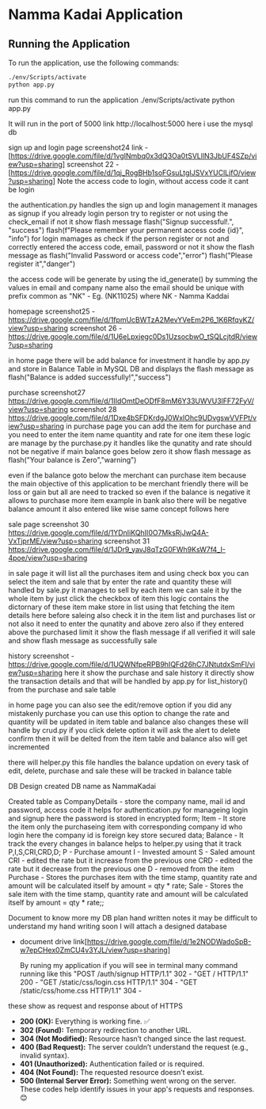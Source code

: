 # Namma Kadai Application

## Running the Application

To run the application, use the following commands:

```bash
./env/Scripts/activate
python app.py
```
run this command to run the application
 ./env/Scripts/activate
   python app.py

It will run in the port of 5000 link http://localhost:5000
here i use the mysql db

sign up and login page
screenshot24 link - [https://drive.google.com/file/d/1vgINmbq0x3dQ3Oa0tSVLllN3JbUF4SZp/view?usp=sharing]
screenshot 22 - [https://drive.google.com/file/d/1qj_RogBHb1soFGsuLtgIJSVxYUClLjfO/view?usp=sharing]
Note the access code to login, without access code it cant be login

the authentication.py handles the sign up and login management 
it manages as signup
if you already login person try to register or not using the check_email 
if not it show flash message
       flash("Signup successful!.", "success")
      flash(f"Please remember your permanent access code {id}", "info")
for login mamages as
check if the person register or not
and correctly entered the access code, email, password or not 
it show the flash message as 
flash("Invalid Password or access code","error")
flash("Please register it","danger")

the access code will be generate by using the id_generate() by summing the values in email and company name also the email should be unique
with prefix common as "NK" - Eg. (NK11025) where NK - Namma Kaddai

homepage 
screenshot25 - https://drive.google.com/file/d/1fpmUcBWTzA2MevYVeEm2P6_1K6RfqyKZ/view?usp=sharing
screenshot 26 - https://drive.google.com/file/d/1U6eLpxjegc0Ds1UzsocbwO_tSQLcjtdR/view?usp=sharing

in home page there will be add balance for investment it handle by app.py and store in Balance Table in MySQL DB
and displays the flash message as flash("Balance is added successfully!","success")

purchase
screenshot27 https://drive.google.com/file/d/1IIdOmtDeODfF8mM6Y33UWVU3lFF72FyV/view?usp=sharing
screenshot 28 https://drive.google.com/file/d/1Dxe4bSFDKrdgJ0WxlOhc9UDvgswVVFPt/view?usp=sharing
in purchase page you can add the item for purchase and you need to enter the item name quantity and rate for one item 
these logic are manage by the purchase.py
it handles like
the qunatity and rate should not be negative
if main balance goes below zero it show flash message as
flash("Your balance is Zero","warning")

even if the balance goto below the merchant can purchase item because the main objective of this application to be merchant friendly there will be loss or gain but all are need to
tracked so even if the balance is negative it allows to purchase more item
example in bank also there will be negative balance amount it also entered like wise same concept follows here

sale page
screenshot 30 https://drive.google.com/file/d/1YDnIiKQhII0O7MksRjJwQ4A-VxTjprME/view?usp=sharing
screenshot 31 https://drive.google.com/file/d/1JDr9_yavJ8qTzG0FWh9KsW7f4_I-4poe/view?usp=sharing

in sale page it will list all the purchases item and using check box you can select the item and sale that by enter the rate and quantity these will handled by sale.py
it manages to sell by each item we can sale it by the whole item by just click the checkbox of item 
this logic contains the dictornary of these item make store in list using that fetching the item details
here before saleing also check it in the item list and purchases list or not
also it need to enter the qunatity and above zero
also if they entered above the purchased limit  it show the flash message
if all verified it will sale and show flash message as successfully sale

history
screenshot - https://drive.google.com/file/d/1UQWNfpeRPB9hIQFd26hC7JNtutdxSmFl/view?usp=sharing
here it show the purchase and sale history it directly show the transaction details and that will be handled by app.py for list_history() from the purchase and sale table

in home page you can also see the edit/remove option if you did any mistakenly purchase you can use this option to change the rate and quantity will be updated in item table
and balance also changes these will handle by crud.py
if you click delete option it will ask the alert to delete confirm then it will be delted from the item table and balance also will get incremented

there will helper.py this file handles the balance updation on every task of edit, delete, purchase and sale these will be tracked in balance table 

DB Design 
created DB name as NammaKadai

Created table as 
CompanyDetails - store the company name, mail id and password, access code it helps for authentication.py for manageing login and signup here the password is stored in encrypted form;
Item - It store the item only the purchaseing item with corresponding company id who login here the company id is foreign key store secured data;
Balance - It track the every changes in balance helps to helper.py using that it track P,I,S,CRI,CRD,D;
P - Purchase amount
I - Invested amount
S - Saled amount
CRI - edited the rate but it increase from the previous one
CRD -  edited the rate but it decrease from the previous one
D - removed from the item
Purchase - Stores the purchases item with the time stamp, quantity rate and amount will be calculated itself by amount  = qty * rate;
Sale -  Stores the sale item with the time stamp, quantity rate and amount will be calculated itself by amount  = qty * rate;; 

Document to know more my DB plan hand written notes it may be difficult to understand my hand writing soon I will attach a designed database
- document drive link[https://drive.google.com/file/d/1e2NODWadoSpB-w7epCHex0ZmCU4v3YJL/view?usp=sharing]

  By runing my application if you will see in terminal many command running
like this
 "POST /auth/signup HTTP/1.1" 302 -
 "GET / HTTP/1.1" 200 -
 "GET /static/css/login.css HTTP/1.1" 304 -
 "GET /static/css/home.css HTTP/1.1" 304 -

these show as request and response about of HTTPS

- **200 (OK):** Everything is working fine. ✅  
- **302 (Found):** Temporary redirection to another URL.  
- **304 (Not Modified):** Resource hasn’t changed since the last request.  
- **400 (Bad Request):** The server couldn’t understand the request (e.g., invalid syntax).  
- **401 (Unauthorized):** Authentication failed or is required.  
- **404 (Not Found):** The requested resource doesn’t exist.  
- **500 (Internal Server Error):** Something went wrong on the server.  
These codes help identify issues in your app's requests and responses. 😊
